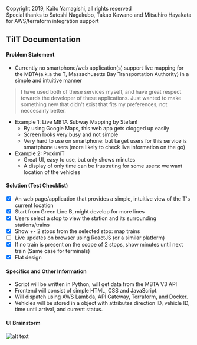 Copyright 2019, Kaito Yamagishi, all rights reserved<br/>
Special thanks to Satoshi Nagakubo, Takao Kawano and Mitsuhiro Hayakata for AWS/terraform integration support

## TilT Documentation

#### **Problem Statement**

- Currently no smartphone/web application(s) support live mapping for the MBTA(a.k.a the T, Massachusetts Bay Transportation Authority) in a simple and intuitive manner

> I have used both of these services myself, and have great respect towards the developer of these applications. Just wanted to make something new that didn't exist that fits my preferences, not neccesairly better.

- Example 1: Live MBTA Subway Mapping by Stefan!
  - By using Google Maps, this web app gets clogged up easily
  - Screen looks very busy and not simple
  - Very hard to use on smartphone: but target users for this service is smartphone users (more likely to check live information on the go)
- Example 2: ProximiT
  - Great UI, easy to use, but only shows minutes
  - A display of only time can be frustrating for some users: we want location of the vehicles

#### **Solution (Test Checklist)**

- [x] An web page/application that provides a simple, intuitive view of the T's current location
- [x] Start from Green Line B, might develop for more lines
- [x] Users select a stop to view the station and its surrounding stations/trains
- [x] Show +- 2 stops from the selected stop: map trains
- [ ] Live updates on browser using ReactJS (or a similar platform)
- [x] If no train is present on the scope of 2 stops, show minutes until next train (Same case for terminals)
- [x] Flat design

#### **Specifics and Other Information**

- Script will be written in Python, will get data from the MBTA V3 API
- Frontend will consist of simple HTML, CSS and JavaScript.
- Will dispatch using AWS Lambda, API Gateway, Terraform, and Docker.
- Vehicles will be stored in a object with attributes direction ID, vehicle ID, time until arrival, and current status.

#### **UI Brainstorm**

![alt text](https://i.ibb.co/DWD7twN/2019-08-08-11-39-33.png)
